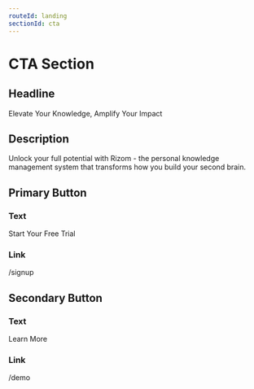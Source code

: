 ```yaml
---
routeId: landing
sectionId: cta
---
```

# CTA Section

## Headline

Elevate Your Knowledge, Amplify Your Impact

## Description

Unlock your full potential with Rizom - the personal knowledge management system that transforms how you build your second brain.

## Primary Button

### Text

Start Your Free Trial

### Link

/signup

## Secondary Button

### Text

Learn More

### Link

/demo
